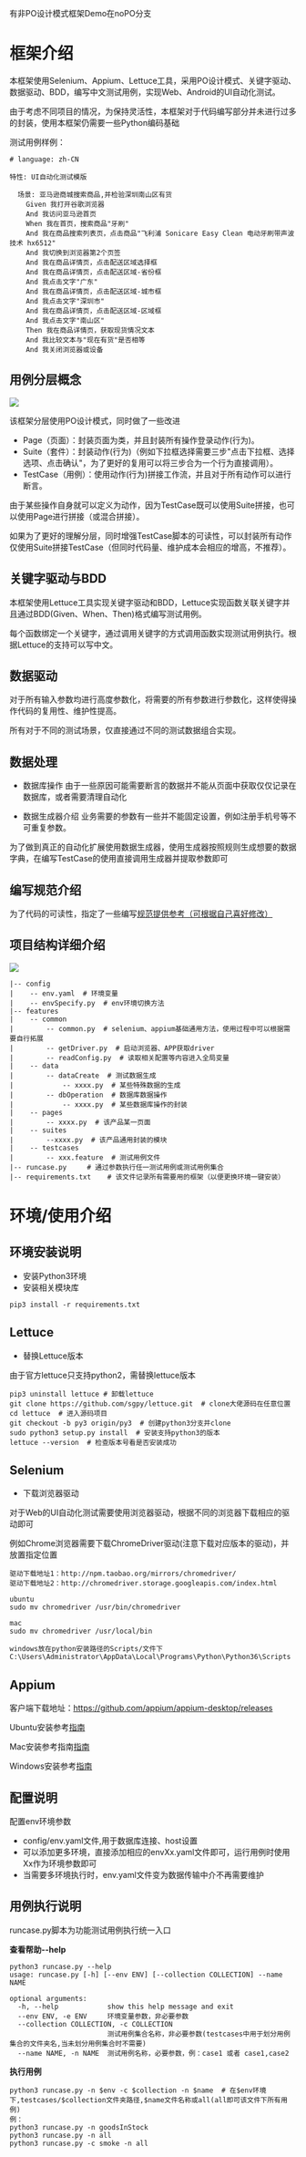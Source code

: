 有非PO设计模式框架Demo在noPO分支

# 框架介绍
本框架使用Selenium、Appium、Lettuce工具，采用PO设计模式、关键字驱动、数据驱动、BDD，编写中文测试用例，实现Web、Android的UI自动化测试。

由于考虑不同项目的情况，为保持灵活性，本框架对于代码编写部分并未进行过多的封装，使用本框架仍需要一些Python编码基础

测试用例样例：
```
# language: zh-CN

特性: UI自动化测试模版

  场景: 亚马逊商城搜索商品,并检验深圳南山区有货
    Given 我打开谷歌浏览器
    And 我访问亚马逊首页
    When 我在首页，搜索商品"牙刷"
    And 我在商品搜索列表页，点击商品"飞利浦 Sonicare Easy Clean 电动牙刷带声波技术 hx6512"
    And 我切换到浏览器第2个页签
    And 我在商品详情页，点击配送区域选择框
    And 我在商品详情页，点击配送区域-省份框
    And 我点击文字"广东"
    And 我在商品详情页，点击配送区域-城市框
    And 我点击文字"深圳市"
    And 我在商品详情页，点击配送区域-区域框
    And 我点击文字"南山区"
    Then 我在商品详情页，获取现货情况文本
    And 我比较文本与"现在有货"是否相等
    And 我关闭浏览器或设备
```


## 用例分层概念
![](https://github.com/fengyibo963/DemoUITestLettuce/blob/master/docs/%E9%A1%B9%E7%9B%AE%E7%BB%93%E6%9E%84(%E5%88%86%E5%B1%82%E6%A6%82%E5%BF%B5).png)

该框架分层使用PO设计模式，同时做了一些改进

* Page（页面）：封装页面为类，并且封装所有操作登录动作(行为)。
* Suite（套件）：封装动作(行为)（例如下拉框选择需要三步"点击下拉框、选择选项、点击确认"，为了更好的复用可以将三步合为一个行为直接调用）。
* TestCase（用例）：使用动作(行为)拼接工作流，并且对于所有动作可以进行断言。

由于某些操作自身就可以定义为动作，因为TestCase既可以使用Suite拼接，也可以使用Page进行拼接（或混合拼接）。

如果为了更好的理解分层，同时增强TestCase脚本的可读性，可以封装所有动作仅使用Suite拼接TestCase（但同时代码量、维护成本会相应的增高，不推荐）。

## 关键字驱动与BDD
本框架使用Lettuce工具实现关键字驱动和BDD，Lettuce实现函数关联关键字并且通过BDD(Given、When、Then)格式编写测试用例。

每个函数绑定一个关键字，通过调用关键字的方式调用函数实现测试用例执行。根据Lettuce的支持可以写中文。

## 数据驱动
对于所有输入参数均进行高度参数化，将需要的所有参数进行参数化，这样使得操作代码的复用性、维护性提高。

所有对于不同的测试场景，仅直接通过不同的测试数据组合实现。

## 数据处理
* 数据库操作
由于一些原因可能需要断言的数据并不能从页面中获取仅仅记录在数据库，或者需要清理自动化

* 数据生成器介绍
业务需要的参数有一些并不能固定设置，例如注册手机号等不可重复参数。

为了做到真正的自动化扩展使用数据生成器，使用生成器按照规则生成想要的数据字典，在编写TestCase的使用直接调用生成器并提取参数即可

## 编写规范介绍
为了代码的可读性，指定了一些编写[规范提供参考（可根据自己喜好修改）](https://github.com/fengyibo963/DemoUITestLettuce/blob/master/docs/%E7%BC%96%E5%86%99%E8%AF%B4%E6%98%8E.md)

## 项目结构详细介绍

![](https://github.com/fengyibo963/DemoUITestLettuce/blob/master/docs/%E9%A1%B9%E7%9B%AE%E7%9B%AE%E5%BD%95.png)

```
|-- config
|    -- env.yaml  # 环境变量
|    -- envSpecify.py  # env环境切换方法
|-- features
|    -- common      
|        -- common.py  # selenium、appium基础通用方法，使用过程中可以根据需要自行拓展
|        -- getDriver.py  # 启动浏览器、APP获取driver
|        -- readConfig.py  # 读取相关配置等内容进入全局变量
|    -- data
|        -- dataCreate  # 测试数据生成
|            -- xxxx.py  # 某些特殊数据的生成
|        -- dbOperation  # 数据库数据操作  
|            -- xxxx.py  # 某些数据库操作的封装
|    -- pages
|        -- xxxx.py  # 该产品某一页面
|    -- suites
|        --xxxx.py  # 该产品通用封装的模块
|    -- testcases
|        -- xxx.feature  # 测试用例文件
|-- runcase.py     # 通过参数执行任一测试用例或测试用例集合
|-- requirements.txt    # 该文件记录所有需要用的框架（以便更换环境一键安装）
```

# 环境/使用介绍
## 环境安装说明
* 安装Python3环境
* 安装相关模块库
```
pip3 install -r requirements.txt
```
## Lettuce
* 替换Lettuce版本

由于官方lettuce只支持python2，需替换lettuce版本
```
pip3 uninstall lettuce # 卸载lettuce
git clone https://github.com/sgpy/lettuce.git  # clone大佬源码在任意位置
cd lettuce  # 进入源码项目
git checkout -b py3 origin/py3  # 创建python3分支并clone
sudo python3 setup.py install  # 安装支持python3的版本
lettuce --version  # 检查版本号看是否安装成功
```
## Selenium
* 下载浏览器驱动

对于Web的UI自动化测试需要使用浏览器驱动，根据不同的浏览器下载相应的驱动即可

例如Chrome浏览器需要下载ChromeDriver驱动(注意下载对应版本的驱动)，并放置指定位置
```
驱动下载地址1：http://npm.taobao.org/mirrors/chromedriver/
驱动下载地址2：http://chromedriver.storage.googleapis.com/index.html

ubuntu
sudo mv chromedriver /usr/bin/chromedriver

mac
sudo mv chromedriver /usr/local/bin

windows放在python安装路径的Scripts/文件下
C:\Users\Administrator\AppData\Local\Programs\Python\Python36\Scripts
```
## Appium
客户端下载地址：https://github.com/appium/appium-desktop/releases

Ubuntu安装参考[指南](https://blog.csdn.net/baidu_36943075/article/details/103985826)

Mac安装参考指南[指南](https://www.jianshu.com/p/d36ff3707862)

Windows安装参考[指南](https://www.cnblogs.com/lgqboke/p/9776503.html)

## 配置说明
配置env环境参数
* config/env.yaml文件,用于数据库连接、host设置
* 可以添加更多环境，直接添加相应的envXx.yaml文件即可，运行用例时使用Xx作为环境参数即可 
* 当需要多环境执行时，env.yaml文件变为数据传输中介不再需要维护

## 用例执行说明
runcase.py脚本为功能测试用例执行统一入口

**查看帮助--help**
```
python3 runcase.py --help
usage: runcase.py [-h] [--env ENV] [--collection COLLECTION] --name NAME

optional arguments:
  -h, --help            show this help message and exit
  --env ENV, -e ENV     环境变量参数，非必要参数
  --collection COLLECTION, -c COLLECTION
                        测试用例集合名称，非必要参数(testcases中用于划分用例集合的文件夹名,当未划分用例集合时不需要)
  --name NAME, -n NAME  测试用例名称，必要参数，例：case1 或者 case1,case2
```

**执行用例**

```
python3 runcase.py -n $env -c $collection -n $name  # 在$env环境下,testcases/$collection文件夹路径,$name文件名称或all(all即可该文件下所有用例)
例：
python3 runcase.py -n goodsInStock
python3 runcase.py -n all
python3 runcase.py -c smoke -n all
```
